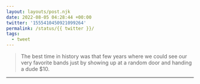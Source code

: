 ```yaml
---
layout: layouts/post.njk
date: 2022-08-05 04:28:44 +00:00
twitter: '1555410450921099264'
permalink: /status/{{ twitter }}/
tags: 
  - tweet
---
```


> The best time in history was that few years where we could see our very favorite bands just by showing up at a random door and handing a dude $10.

---
